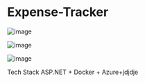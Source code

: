 # Expense-Tracker
![image](https://github.com/tanhoang14/Expense-Tracker/assets/89440534/71c26a2b-6ef0-4eb9-afa8-b92f7419fb15)

![image](https://github.com/tanhoang14/Expense-Tracker/assets/89440534/0b496ee3-6be7-4b4f-bdd8-eb7fc9360744)


![image](https://github.com/tanhoang14/Expense-Tracker/assets/89440534/aae89175-5b66-403e-aa5f-2666a86443e1)

Tech Stack
ASP.NET + Docker + Azure+jdjdje



